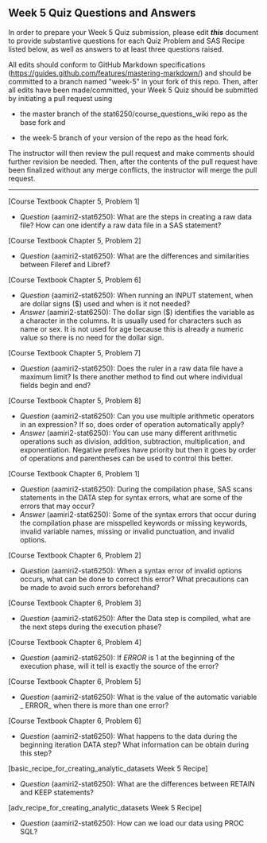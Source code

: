 ## Week 5 Quiz Questions and Answers

In order to prepare your Week 5 Quiz submission, please edit ***this*** document to provide substantive questions for each Quiz Problem and SAS Recipe listed below, as well as answers to at least three questions raised.

All edits should conform to GitHub Markdown specifications (https://guides.github.com/features/mastering-markdown/) and should be committed to a branch named "week-5" in your fork of this repo. Then, after all edits have been made/committed, your Week 5 Quiz should be submitted by initiating a pull request using

- the master branch of the stat6250/course_questions_wiki repo as the base fork and

- the week-5 branch of your version of the repo as the head fork.

The instructor will then review the pull request and make comments should further revision be needed. Then, after the contents of the pull request have been finalized without any merge conflicts, the instructor will merge the pull request.

********************************************************************************



[Course Textbook Chapter 5, Problem 1]
- *Question* (aamiri2-stat6250): What are the steps in creating a raw data file? How can one identify a raw data file in a SAS statement?



[Course Textbook Chapter 5, Problem 2]
- *Question* (aamiri2-stat6250): What are the differences and similarities between Fileref and Libref?



[Course Textbook Chapter 5, Problem 6]
- *Question* (aamiri2-stat6250): When running an INPUT statement, when are dollar signs ($) used and when is it not needed?
- *Answer* (aamiri2-stat6250): The dollar sign ($) identifies the variable as a character in the columns. It is usually used for characters such as name or sex. It is not used for age because this is already a numeric value so there is no need for the dollar sign.



[Course Textbook Chapter 5, Problem 7]
- *Question* (aamiri2-stat6250): Does the ruler in a raw data file have a maximum limit? Is there another method to find out where individual fields begin and end?



[Course Textbook Chapter 5, Problem 8]
- *Question* (aamiri2-stat6250): Can you use multiple arithmetic operators in an expression? If so, does order of operation automatically apply?
- *Answer* (aamiri2-stat6250): You can use many different arithmetic operations such as division, addition, subtraction, multiplication, and exponentiation. Negative prefixes have priority but then it goes by order of operations and parentheses can be used to control this better.



[Course Textbook Chapter 6, Problem 1]
- *Question* (aamiri2-stat6250): During the compilation phase, SAS scans statements in the DATA step for syntax errors, what are some of the errors that may occur?
- *Answer* (aamiri2-stat6250): Some of the syntax errors that occur during the compilation phase are misspelled keywords or missing keywords, invalid variable names, missing or invalid punctuation, and invalid options.



[Course Textbook Chapter 6, Problem 2]
- *Question* (aamiri2-stat6250): When a syntax error of invalid options occurs, what can be done to correct this error? What precautions can be made to avoid such errors beforehand?



[Course Textbook Chapter 6, Problem 3]
- *Question* (aamiri2-stat6250): After the Data step is compiled, what are the next steps during the execution phase?



[Course Textbook Chapter 6, Problem 4]
- *Question* (aamiri2-stat6250): If _ERROR_ is 1 at the beginning of the execution phase, will it tell is exactly the source of the error?



[Course Textbook Chapter 6, Problem 5]
- *Question* (aamiri2-stat6250): What is the value of the automatic variable _ ERROR_ when there is more than one error? 



[Course Textbook Chapter 6, Problem 6]
- *Question* (aamiri2-stat6250): What happens to the data during the beginning iteration DATA step? What information can be obtain during this step?



[basic_recipe_for_creating_analytic_datasets Week 5 Recipe]
- *Question* (aamiri2-stat6250): What are the differences between RETAIN and KEEP statements?



[adv_recipe_for_creating_analytic_datasets Week 5 Recipe]
- *Question* (aamiri2-stat6250): How can we load our data using PROC SQL?


